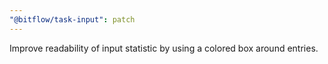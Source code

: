 ```yaml
---
"@bitflow/task-input": patch
---
```


Improve readability of input statistic by using a colored box around entries.
